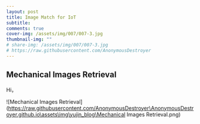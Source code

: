 ```yaml
---
layout: post
title: Image Match for IoT
subtitle: 
comments: true
cover-img: /assets/img/007/007-3.jpg
thumbnail-img: ""
# share-img: /assets/img/007/007-3.jpg
# https://raw.githubusercontent.com/AnonymousDestroyer
---
```


## Mechanical Images Retrieval



Hi，

![Mechanical Images Retrieval](https://raw.githubusercontent.com/AnonymousDestroyer\AnonymousDestroyer.github.io\assets\img\yujin_blog\Mechanical Images Retrieval.png)

